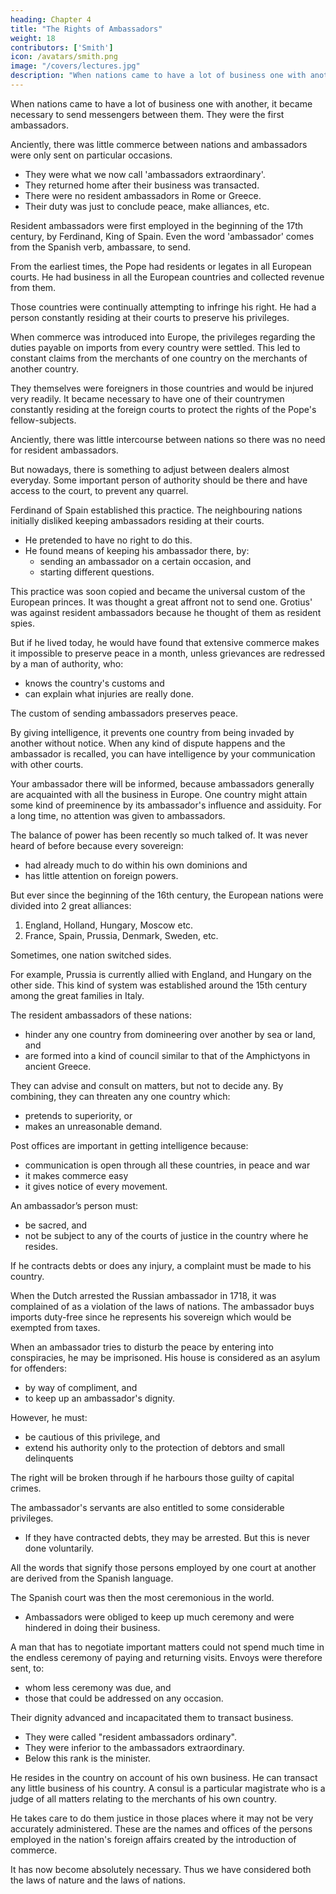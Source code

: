 ```yaml
---
heading: Chapter 4
title: "The Rights of Ambassadors"
weight: 18
contributors: ['Smith']
icon: /avatars/smith.png
image: "/covers/lectures.jpg"
description: "When nations came to have a lot of business one with another, it became necessary to send messengers between them. They were the first ambassadors"
---
```



When nations came to have a lot of business one with another, it became necessary to send messengers between them. They were the first ambassadors.

Anciently, there was little commerce between nations and ambassadors were only sent on particular occasions.
- They were what we now call 'ambassadors extraordinary'.
- They returned home after their business was transacted.
- There were no resident ambassadors in Rome or Greece. 
- Their duty was just to conclude peace, make alliances, etc.

Resident ambassadors were first employed in the beginning of the 17th century, by Ferdinand, King of Spain. Even the word 'ambassador' comes from the Spanish verb, ambassare, to send.

From the earliest times, the Pope had residents or legates in all European courts. He had business in all the European countries and collected revenue from them. 

Those countries were continually attempting to infringe his right. He had a person constantly residing at their courts to preserve his privileges. 
<!-- The Pope derived several advantages from this custom. -->

When commerce was introduced into Europe, the privileges regarding the duties payable on imports from every country were settled. This led to constant claims from the merchants of one country on the merchants of another country. 

They themselves were foreigners in those countries and would be injured very readily. It became necessary to have one of their countrymen constantly residing at the foreign courts to protect the rights of the Pope's fellow-subjects.

Anciently, there was little intercourse between nations so there was no need for resident ambassadors.

But nowadays, there is something to adjust between dealers almost everyday. Some important person of authority should be there and have access to the court, to prevent any quarrel.

Ferdinand of Spain established this practice. The neighbouring nations initially disliked keeping ambassadors residing at their courts. 
- He pretended to have no right to do this.
- He found means of keeping his ambassador there, by: 
  - sending an ambassador on a certain occasion, and
  - starting different questions.

This practice was soon copied and became the universal custom of the European princes. It was thought a great affront not to send one. Grotius' was against resident ambassadors because he thought of them as resident spies. 

But if he lived today, he would have found that extensive commerce makes it impossible to preserve peace in a month, unless grievances are redressed by a man of authority, who:
- knows the country's customs and
- can explain what injuries are really done.

The custom of sending ambassadors preserves peace. 

By giving intelligence, it prevents one country from being invaded by another without notice. When any kind of dispute happens and the ambassador is recalled, you can have intelligence by your communication with other courts. 

Your ambassador there will be informed, because ambassadors generally are acquainted with all the business in Europe. One country might attain some kind of preeminence by its ambassador's influence and assiduity. For a long time, no attention was given to ambassadors. 

The balance of power has been recently so much talked of. It was never heard of before because every sovereign:
- had already much to do within his own dominions and
- has little attention on foreign powers.

But ever since the beginning of the 16th century, the European nations were divided into 2 great alliances: 

1. England, Holland, Hungary, Moscow etc.
2. France, Spain, Prussia, Denmark, Sweden, etc.

Sometimes, one nation switched sides. 

For example, Prussia is currently allied with England, and Hungary on the other side. This kind of system was established around the 15th century among the great families in Italy. 

The resident ambassadors of these nations:
- hinder any one country from domineering over another by sea or land, and
- are formed into a kind of council similar to that of the Amphictyons in ancient Greece.

They can advise and consult on matters, but not to decide any. By combining, they can threaten any one country which: 
- pretends to superiority, or
- makes an unreasonable demand.

Post offices are important in getting intelligence because:
- communication is open through all these countries, in peace and war
- it makes commerce easy 
- it gives notice of every movement.

An ambassador’s person must:
- be sacred, and
- not be subject to any of the courts of justice in the country where he resides.

If he contracts debts or does any injury, a complaint must be made to his country. 

When the Dutch arrested the Russian ambassador in 1718, it was complained of as a violation of the laws of nations. The ambassador buys imports duty-free since he represents his sovereign which would be exempted from taxes. 

When an ambassador tries to disturb the peace by entering into conspiracies, he may be imprisoned. His house is considered as an asylum for offenders: 
- by way of compliment, and
- to keep up an ambassador's dignity.

However, he must: 
- be cautious of this privilege, and
- extend his authority only to the protection of debtors and small delinquents

The right will be broken through if he harbours those guilty of capital crimes. 

The ambassador's servants are also entitled to some considerable privileges. 
- If they have contracted debts, they may be arrested. But this is never done voluntarily. 

All the words that signify those persons employed by one court at another are derived from the Spanish language.

The Spanish court was then the most ceremonious in the world.
<!-- - Spanish dress was everywhere. -->
- Ambassadors were obliged to keep up much ceremony and were hindered in doing their business.

A man that has to negotiate important matters could not spend much time in the endless ceremony of paying and returning visits. Envoys were therefore sent, to:
- whom less ceremony was due, and
- those that could be addressed on any occasion.

Their dignity advanced and incapacitated them to transact business.
- They were called "resident ambassadors ordinary".
- They were inferior to the ambassadors extraordinary.
- Below this rank is the minister.

He resides in the country on account of his own business. He can transact any little business of his country.
A consul is a particular magistrate who is a judge of all matters relating to the merchants of his own country.

He takes care to do them justice in those places where it may not be very accurately administered.
These are the names and offices of the persons employed in the nation's foreign affairs created by the introduction of commerce.

It has now become absolutely necessary. Thus we have considered both the laws of nature and the laws of nations.

